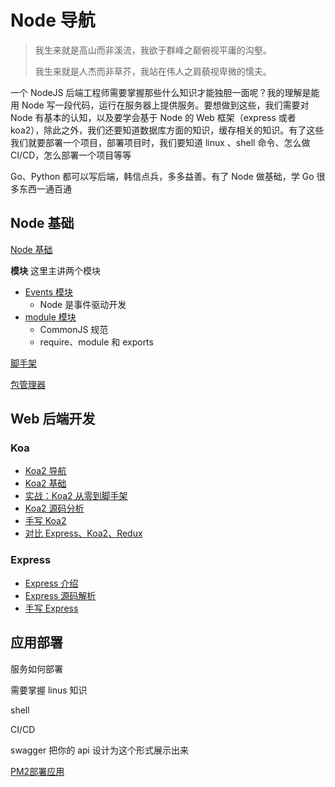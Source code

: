 # Node 导航

> 我生来就是高山而非溪流，我欲于群峰之巅俯视平庸的沟壑。
>
> 我生来就是人杰而非草芥，我站在伟人之肩藐视卑微的懦夫。

一个 NodeJS 后端工程师需要掌握那些什么知识才能独胆一面呢？我的理解是能用 Node 写一段代码，运行在服务器上提供服务。要想做到这些，我们需要对 Node 有基本的认知，以及要学会基于 Node 的 Web 框架（express 或者 koa2），除此之外，我们还要知道数据库方面的知识，缓存相关的知识。有了这些我们就要部署一个项目，部署项目时，我们要知道 linux 、shell 命令、怎么做 CI/CD，怎么部署一个项目等等

Go、Python 都可以写后端，韩信点兵，多多益善。有了 Node 做基础，学 Go 很多东西一通百通

## Node 基础

[Node 基础](./Node基础)

**模块** 这里主讲两个模块

-   [Events 模块](./事件触发器events模块)
    -   Node 是事件驱动开发
-   [module 模块](./module模块)
    -   CommonJS 规范
    -   require、module 和 exports

[脚手架](./脚手架)

[包管理器](./npm)

## Web 后端开发

### Koa

-   [Koa2 导航](./Koa2/)
-   [Koa2 基础](./Koa2/Koa2基础)
-   [实战：Koa2 从零到脚手架](./Koa2/实战：Koa2从零到脚手架)
-   [Koa2 源码分析](./Koa2/源码分析)
-   [手写 Koa2](./Koa2/手写Koa2)
-   [对比 Express、Koa2、Redux](./Koa2/对比Express、Koa2、Redux)


### Express

-   [Express 介绍](./Express/)
-   [Express 源码解析](./Express/Express源码解析)
-   [手写 Express](./Express/手写Express)



## 应用部署

服务如何部署

需要掌握 linus 知识

shell

CI/CD

swagger 把你的 api 设计为这个形式展示出来

[PM2部署应用](./PM2)
